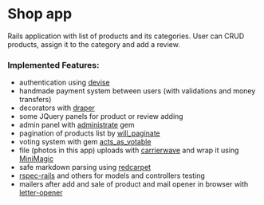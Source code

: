 # Shop app

Rails application with list of products and its categories. User can CRUD products, assign it to the category and add a review.

### Implemented Features:
* authentication using [devise](https://github.com/plataformatec/devise)
* handmade payment system between users (with validations and money transfers)
* decorators with [draper](https://github.com/drapergem/draper)
* some JQuery panels for product or review adding
* admin panel with [administrate](https://github.com/thoughtbot/administrate) gem
* pagination of products list by [will_paginate](https://github.com/mislav/will_paginate)
* voting system with gem [acts_as_votable](https://github.com/ryanto/acts_as_votable)
* file (photos in this app) uploads with [carrierwave](https://github.com/carrierwaveuploader/carrierwave) and wrap it using [MiniMagic](https://github.com/minimagick/minimagick)
* safe markdown parsing using [redcarpet](https://github.com/vmg/redcarpet)
* [rspec-rails](https://github.com/rspec/rspec-rails) and others for models and controllers testing
* mailers after add and sale of product and mail opener in browser with [letter-opener](https://github.com/ryanb/letter_opener)
